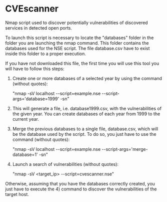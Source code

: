 # CVEscanner

Nmap script used to discover potentially vulnerabilities of discovered services in detected open ports.

To launch this script is necessary to locate the "databases" folder in the folder you are launching the nmap command. This folder contains the databases used for the NSE script. The file database.csv have to exist inside this folder to a proper execution.

If you have not downloaded this file, the first time you will use this tool you will have to follow this steps:

1) Create one or more databases of a selected year by using the command (without quotes): 
 
      "nmap -sV localhost --script=example.nse --script-args='database=1999' -sn"

2) This will generate a file, i.e. database1999.csv, with the vulnerabilities of the given year. You can create databases of each year from 1999 to the current year.

3) Merge the previous databases to a single file, database.csv, which will be the database used by the script. To do so, you just have to use the command (without quotes): 
 
      "nmap -sV localhost --script=example.nse --script-args='merge-database=1' -sn"

4) Launch a search of vulnerabilities (without quotes): 
 
      "nmap -sV <target_ip> --script=cvescanner.nse"

Otherwise, assuming that you have the databases correctly created, you just have to execute the 4) command to discover the vulnerabilities of the target host.
